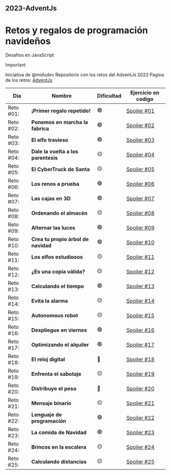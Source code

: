 ## 2023-AdventJs
# Retos y regalos de programación navideños
Desafios en JavaScript

> [!IMPORTANT]
> Iniciativa de @midudev
> Repositorio con los retos del AdventJs 2023
> Pagina de los retos: [AdventJs](https://adventjs.dev/es)

| Dia     | Nombre | Dificultad | Ejercicio en codigo |
| ---     | ---    | ---  | ---  |
| Reto #01: | **¡Primer regalo repetido!** | 🟢 | [Spoiler #01](https://github.com/ztevenx100/2023-AdventJs/blob/main/Day%2001/Reto01.js) |
| Reto #02: | **Ponemos en marcha la fabrica** | 🟢 | [Spoiler #02]() |
| Reto #03: | **El elfo travieso** | 🟢 | [Spoiler #03]() |
| Reto #04: | **Dale la vuelta a los parentesis** | 🟡 | [Spoiler #04]() |
| Reto #05: | **El CyberTruck de Santa** | 🟡 | [Spoiler #05]() |
| Reto #06: | **Los renos a prueba** | 🟢 | [Spoiler #06]() |
| Reto #07: | **Las cajas en 3D** | 🟢 | [Spoiler #07]() |
| Reto #08: | **Ordenando el almacén** | 🟡 | [Spoiler #08]() |
| Reto #09: | **Alternar las luces** | 🟢 | [Spoiler #09]() |
| Reto #10: | **Crea tu propio árbol de navidad** | 🟢 | [Spoiler #10]() |
| Reto #11: | **Los elfos estudiosos** | 🟡 | [Spoiler #11]() |
| Reto #12: | **¿Es una copia válida?** | 🟡 | [Spoiler #12]() |
| Reto #13: | **Calculando el tiempo** | 🟢 | [Spoiler #13]() |
| Reto #14: | **Evita la alarma** | 🟡 | [Spoiler #14]() |
| Reto #15: | **Autonomous robot** | 🟡 | [Spoiler #15]() |
| Reto #16: | **Despliegue en viernes** | 🟢 | [Spoiler #16]() |
| Reto #17: | **Optimizando el alquiler** | 🟢 | [Spoiler #17]() |
| Reto #18: | **El reloj digital** | 🔴 | [Spoiler #18]() |
| Reto #19: | **Enfrenta el sabotaje** | 🟡 | [Spoiler #19]() |
| Reto #20: | **Distribuye el peso** | 🔴 | [Spoiler #20]() |
| Reto #21: | **Mensaje binario** | 🟡 | [Spoiler #21]() |
| Reto #22: | **Lenguaje de programación** | 🟢 | [Spoiler #22]() |
| Reto #23: | **La comida de Navidad** | 🟢 | [Spoiler #23]() |
| Reto #24: | **Brincos en la escalera** | 🟡 | [Spoiler #24]() |
| Reto #25: | **Calculando distancias** | 🟡 | [Spoiler #25]() |

